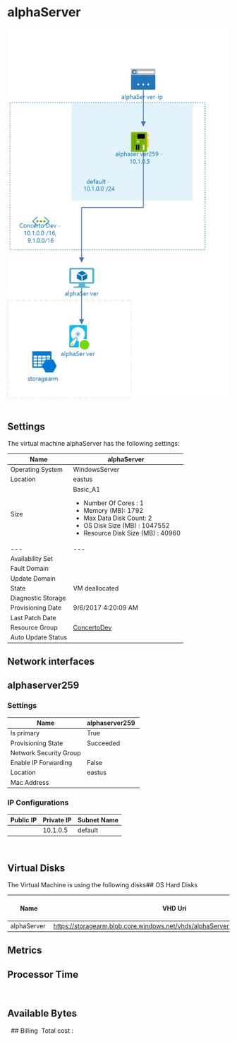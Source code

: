 # alphaServer
![Cloudockit](../assets/e66132bdecb2465b88471aba15a62833.jpg) 
## Settings
The virtual machine alphaServer has the following settings:

| Name | alphaServer  |
| --- | --- |
| Operating System | WindowsServer  |
| Location | eastus  |
| Size | Basic_A1 <passthrough><ul><li><span>Number</span><span> </span><span>Of</span><span> </span><span>Cores</span><span> :</span><span> </span>1</li><li><span>Memory</span><span> (</span><span>MB</span><span>): </span>1792</li><li><span>Max</span><span> </span><span>Data</span><span> </span><span>Disk</span><span> </span><span>Count</span><span>: </span>2</li><li><span>OS Disk Size (MB</span><span>) :</span><span> </span>1047552</li><li><span>Resource Disk Size (MB</span><span>) :</span><span> </span>40960</li></ul></passthrough> |
| --- | --- |
| Availability Set |   |
| Fault Domain |   |
| Update Domain |   |
| State | VM deallocated  |
| Diagnostic Storage |   |
| Provisioning Date | 9/6/2017 4:20:09 AM  |
| Last Patch Date |   |
| Resource Group | [ConcertoDev](ConcertoDev--200931608.md)  |
| Auto Update Status |   |


## Network interfaces

## alphaserver259

### Settings


| Name | alphaserver259  |
| --- | --- |
| Is primary | True  |
| Provisioning State | Succeeded  |
| Network Security Group |   |
| Enable IP Forwarding | False  |
| Location | eastus  |
| Mac Address |   |


### IP Configurations


| Public IP | Private IP | Subnet Name |
| --- | --- | --- |
|   | 10.1.0.5  | default  |
 
## Virtual Disks
The Virtual Machine is using the following disks## OS Hard Disks


| Name | VHD Uri | Size (GB) | Is Managed Disk | Host Caching |
| --- | --- | --- | --- | --- |
| alphaServer  | https://storagearm.blob.core.windows.net/vhds/alphaServer2016829161712.vhd  |   | False  | ReadWrite  |
## Metrics

## Processor Time
 
## Available Bytes
  ## Billing
 Total cost : 
